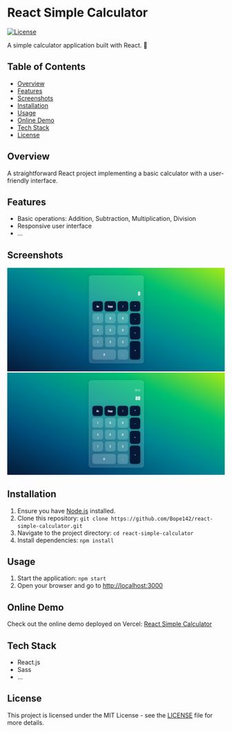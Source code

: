 # React Simple Calculator

[![License](https://img.shields.io/badge/license-MIT-blue.svg)](https://github.com/Bope142/react-simple-calculator/blob/main/LICENSE)

A simple calculator application built with React. 🧮

## Table of Contents

- [Overview](#overview)
- [Features](#features)
- [Screenshots](#screenshots)
- [Installation](#installation)
- [Usage](#usage)
- [Online Demo](#online-demo)
- [Tech Stack](#tech-stack)
- [License](#license)

## Overview

A straightforward React project implementing a basic calculator with a user-friendly interface.

## Features

- Basic operations: Addition, Subtraction, Multiplication, Division
- Responsive user interface
- ...

## Screenshots

![Screenshot 1](/screenshots/screenshot1.png)
![Screenshot 2](/screenshots/screenshot2.png)

## Installation

1. Ensure you have [Node.js](https://nodejs.org/) installed.
2. Clone this repository: `git clone https://github.com/Bope142/react-simple-calculator.git`
3. Navigate to the project directory: `cd react-simple-calculator`
4. Install dependencies: `npm install`

## Usage

1. Start the application: `npm start`
2. Open your browser and go to [http://localhost:3000](http://localhost:3000)

## Online Demo

Check out the online demo deployed on Vercel: [React Simple Calculator](https://react-simple-calculator-two.vercel.app/)

## Tech Stack

- React.js
- Sass
- ...

## License

This project is licensed under the MIT License - see the [LICENSE](LICENSE) file for more details.
